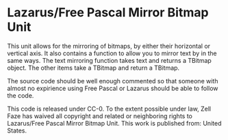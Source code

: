 Lazarus/Free Pascal Mirror Bitmap Unit
=====================

This unit allows for the mirroring of bitmaps, by either their horizontal or
vertical axis.  It also contains a function to allow you to mirror text by in
the same ways.  The text mirroring function takes text and returns a TBitmap
object.  The other items take a TBitmap and return a TBitmap.

The source code should be well enough commented so that someone with almost no
expirience using Free Pascal or Lazarus should be able to follow the code.

This code is released under CC-0.
To the extent possible under law, Zell Faze has waived all copyright and related
or neighboring rights to Lazarus/Free Pascal Mirror Bitmap Unit. This work is
published from: United States. 